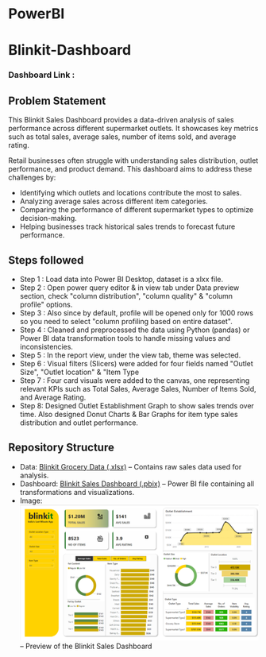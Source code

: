 # PowerBI
# Blinkit-Dashboard

### Dashboard Link : 

## Problem Statement

This Blinkit Sales Dashboard provides a data-driven analysis of sales performance across different supermarket outlets. It showcases key metrics such as total sales, average sales, number of items sold, and average rating.

Retail businesses often struggle with understanding sales distribution, outlet performance, and product demand. This dashboard aims to address these challenges by:
- Identifying which outlets and locations contribute the most to sales.
- Analyzing average sales across different item categories.
- Comparing the performance of different supermarket types to optimize decision-making.
- Helping businesses track historical sales trends to forecast future performance.

## Steps followed 

- Step 1 : Load data into Power BI Desktop, dataset is a xlxx file.
- Step 2 : Open power query editor & in view tab under Data preview section, check "column distribution", "column quality" & "column profile" options.
- Step 3 : Also since by default, profile will be opened only for 1000 rows so you need to select "column profiling based on entire dataset".
- Step 4 : Cleaned and preprocessed the data using Python (pandas) or Power BI data transformation tools to handle missing values and inconsistencies.
- Step 5 : In the report view, under the view tab, theme was selected.
- Step 6 : Visual filters (Slicers) were added for four fields named "Outlet Size", "Outlet location" & "Item Type 
- Step 7 : Four card visuals were added to the canvas, one representing relevant KPIs such as Total Sales, Average Sales, Number of Items Sold, and Average Rating.
- Step 8: Designed Outlet Establishment Graph to show sales trends over time. Also designed Donut Charts & Bar Graphs for item type sales distribution and outlet performance.

## Repository Structure
- Data: [Blinkit Grocery Data (.xlsx)](https://github.com/aman-reign/PowerBI/blob/main/BlinkIT%20Grocery%20Data.xlsx) – Contains raw sales data used for analysis.
- Dashboard: [Blinkit Sales Dashboard (.pbix)](https://github.com/aman-reign/PowerBI/blob/main/blinkitdashboard.pbix) – Power BI file containing all transformations and visualizations. 
- Image:  ![Dashboard Screenshot](https://github.com/aman-reign/PowerBI/blob/main/blinkit-dashboard.png) – Preview of the Blinkit Sales Dashboard
